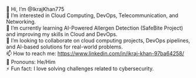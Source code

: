 👋 Hi, I’m @IkrajKhan775  
👀 I’m interested in Cloud Computing, DevOps, Telecommunication, and Networking.  
🌱 I’m currently learning AI-Powered Allergen Detection (SafeBite Project) and improving my skills in Cloud and DevOps.  
💞️ I’m looking to collaborate on cloud computing projects, DevOps pipelines, and AI-based solutions for real-world problems.  
📫 How to reach me: https://www.linkedin.com/in/ikraj-khan-97ba64258/  
🔧 Pronouns: He/Him  
⚡ Fun fact: I love solving challenges related to cybersecurity. 

<!---
IkrajKhan775/IkrajKhan775 is a ✨ special ✨ repository because its `README.md` (this file) appears on your GitHub profile.
You can click the Preview link to take a look at your changes.
--->
